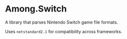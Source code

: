 # Among.Switch
A library that parses Nintendo Switch game file formats.

Uses `netstandard2.1` for compatibility across frameworks.
